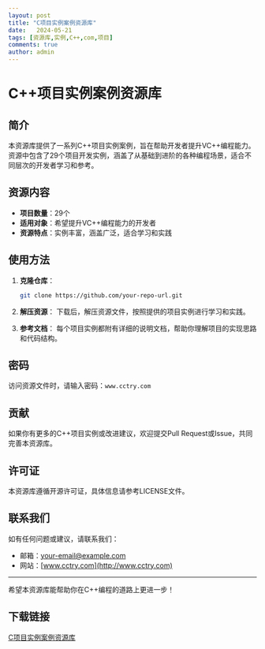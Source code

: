 ```yaml
---
layout: post
title: "C项目实例案例资源库"
date:   2024-05-21
tags: [资源库,实例,C++,com,项目]
comments: true
author: admin
---
```

# C++项目实例案例资源库

## 简介

本资源库提供了一系列C++项目实例案例，旨在帮助开发者提升VC++编程能力。资源中包含了29个项目开发实例，涵盖了从基础到进阶的各种编程场景，适合不同层次的开发者学习和参考。

## 资源内容

- **项目数量**：29个
- **适用对象**：希望提升VC++编程能力的开发者
- **资源特点**：实例丰富，涵盖广泛，适合学习和实践

## 使用方法

1. **克隆仓库**：
   ```bash
   git clone https://github.com/your-repo-url.git
   ```

2. **解压资源**：
   下载后，解压资源文件，按照提供的项目实例进行学习和实践。

3. **参考文档**：
   每个项目实例都附有详细的说明文档，帮助你理解项目的实现思路和代码结构。

## 密码

访问资源文件时，请输入密码：`www.cctry.com`

## 贡献

如果你有更多的C++项目实例或改进建议，欢迎提交Pull Request或Issue，共同完善本资源库。

## 许可证

本资源库遵循开源许可证，具体信息请参考LICENSE文件。

## 联系我们

如有任何问题或建议，请联系我们：
- 邮箱：your-email@example.com
- 网站：[www.cctry.com](http://www.cctry.com)

---

希望本资源库能帮助你在C++编程的道路上更进一步！

## 下载链接

[C项目实例案例资源库](https://pan.quark.cn/s/f0488e39c9b1)